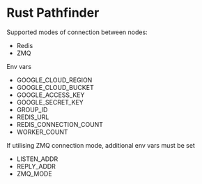 # Rust Pathfinder



Supported modes of connection between nodes:
- Redis
- ZMQ


Env vars
- GOOGLE_CLOUD_REGION
- GOOGLE_CLOUD_BUCKET
- GOOGLE_ACCESS_KEY
- GOOGLE_SECRET_KEY
- GROUP_ID
- REDIS_URL
- REDIS_CONNECTION_COUNT
- WORKER_COUNT

If utilising ZMQ connection mode, additional env vars must be set
- LISTEN_ADDR
- REPLY_ADDR
- ZMQ_MODE